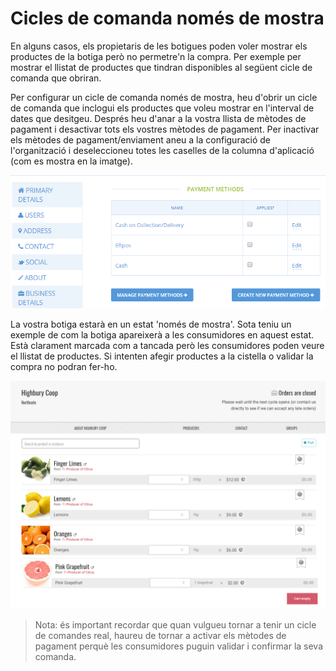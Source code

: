 # Cicles de comanda només de mostra

En alguns casos, els propietaris de les botigues poden voler mostrar els productes de la botiga però no permetre'n la compra. Per exemple per mostrar el llistat de productes que tindran disponibles al següent cicle de comanda que obriran.

Per configurar un cicle de comanda només de mostra, heu d'obrir un cicle de comanda que inclogui els productes que voleu mostrar en l'interval de dates que desitgeu. Després heu d'anar a la vostra llista de mètodes de pagament i desactivar tots els vostres mètodes de pagament. Per inactivar els mètodes de pagament/enviament aneu a la configuració de l'organització i deseleccioneu totes les caselles de la columna d'aplicació \(com es mostra en la imatge\).

![](../../.gitbook/assets/imatge%20%2832%29.png)

La vostra botiga estarà en un estat 'només de mostra'. Sota teniu un exemple de com la botiga apareixerà a les consumidores en aquest estat. Està clarament marcada com a tancada però les consumidores poden veure el llistat de productes. Si intenten afegir productes a la cistella o validar la compra no podran fer-ho.

![](../../.gitbook/assets/imatge%20%2855%29.png)

> Nota: és important recordar que quan vulgueu tornar a tenir un cicle de comandes real, haureu de tornar a activar els mètodes de pagament perquè les consumidores puguin validar i confirmar la seva comanda.
>
> >

